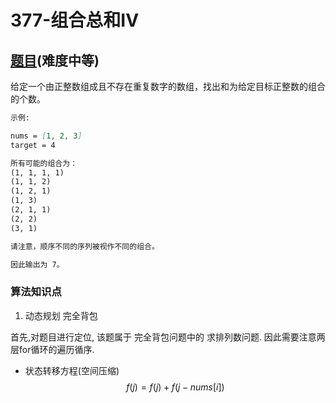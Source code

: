 # 377-组合总和IV

## [题目](https://leetcode-cn.com/problems/combination-sum-iv/)(难度中等)

给定一个由正整数组成且不存在重复数字的数组，找出和为给定目标正整数的组合的个数。

~~~markdown
示例:

nums = [1, 2, 3]
target = 4

所有可能的组合为：
(1, 1, 1, 1)
(1, 1, 2)
(1, 2, 1)
(1, 3)
(2, 1, 1)
(2, 2)
(3, 1)

请注意，顺序不同的序列被视作不同的组合。

因此输出为 7。
~~~

### 算法知识点
1. 动态规划 完全背包

首先,对题目进行定位, 该题属于 完全背包问题中的 求排列数问题. 因此需要注意两层for循环的遍历循序.

- 状态转移方程(空间压缩)
$$
f(j) = f(j) + f(j-nums[i])
$$